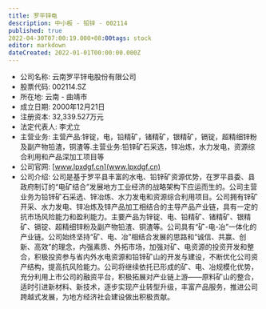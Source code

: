 ```yaml
---
title: 罗平锌电
description: 中小板 - 铅锌 - 002114
published: true
2022-04-30T07:00:19.000+08:00tags: stock
editor: markdown
dateCreated: 2022-01-01T00:00:00.000Z
---
```


- 公司名称: 云南罗平锌电股份有限公司
- 股票代码: 002114.SZ
- 所在地: 云南 - 曲靖市
- 成立日期: 2000年12月21日
- 注册资本: 32,339.527万元
- 法定代表人: 李尤立
- 主营业务: 主营产品:锌锭，电，铅精矿，锗精矿，银精矿，镉锭，超精细锌粉及副产物铅渣，铜渣等.主营业务:铅锌矿石采选，锌冶炼，水力发电，资源综合利用和产品深加工项目等
- 公司官网: [www.lpxdgf.cn](www.lpxdgf.cn)
- 公司介绍: 公司是基于罗平县丰富的水电、铅锌矿资源优势，在罗平县委、县政府制订的“电矿结合”发展地方工业经济的战略架构下应运而生的。公司主营业务为铅锌矿石采选、锌冶炼、水力发电和资源综合利用项目。公司拥有锌矿开采、水力发电、锌冶炼及锌产品加工相结合的主导产品产业链，具有一定的抗市场风险能力和盈利能力。主要产品为锌锭、电、铅精矿、锗精矿、银精矿、镉锭、超精细锌粉及副产物铅渣、铜渣等。公司具有“矿-电-冶”一体化的产业链。公司始终坚持“矿、电、冶”相结合发展的思路和“诚信、共赢、创新、高效”的理念，内强素质、外拓市场，加强对矿、电资源的投资开发和整合，积极投资参与省内外水电资源和铅锌矿山的开发与建设，不断优化公司资产结构，提高抗风险能力。公司将继续依托已形成的矿、电、冶规模化优势，充分利用上市公司的融资平台，积极拓展对产业链上游——原料矿山的整合，适时引进新材料、新技术，逐步实现产业转型升级，丰富产品服务，推进公司跨越式发展，为地方经济社会建设做出积极贡献。


